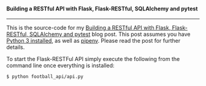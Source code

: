 #### Building a RESTful API with Flask, Flask-RESTful, SQLAlchemy and pytest
---

This is the source-code for my [Building a RESTful API with Flask, Flask-RESTful, SQLAlchemy and pytest](https://ericbernier.com/flask-restful-api) blog post. This post assumes you have [Python 3 installed](https://realpython.com/installing-python/), as well as [pipenv](https://pipenv-fork.readthedocs.io/en/latest/install.html#installing-pipenv). Please read the post for further details.

To start the Flask-RESTFul API simply execute the following from the command line once everything is installed:
```bash
$ python football_api/api.py
```
